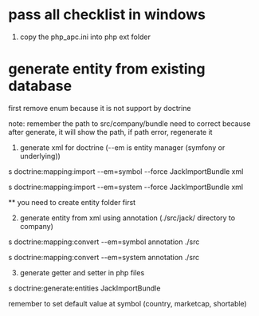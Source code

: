 pass all checklist in windows
=============================
1. copy the php_apc.ini into php ext folder


generate entity from existing database
======================================

first remove enum because it is not support by doctrine

note: remember the path to src/company/bundle need to correct
because after generate, it will show the path, if path error, regenerate it


1. generate xml for doctrine (--em is entity manager (symfony or underlying))

s doctrine:mapping:import  --em=symbol --force JackImportBundle xml

s doctrine:mapping:import  --em=system --force JackImportBundle xml


** you need to create entity folder first

2. generate entity from xml using annotation (./src/jack/ directory to company)

s doctrine:mapping:convert --em=symbol annotation ./src

s doctrine:mapping:convert --em=system annotation ./src



3.  generate getter and setter in php files

s doctrine:generate:entities JackImportBundle

remember to set default value at symbol (country, marketcap, shortable)




